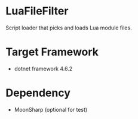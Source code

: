 # LuaFileFilter
Script loader that picks and loads Lua module files.

# Target Framework
- dotnet framework 4.6.2

# Dependency
- MoonSharp (optional for test)
